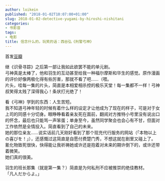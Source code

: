 ```yaml
---
author: loikein
published: "2018-01-02T10:07:00+01:00"
slug: 2018-01-02-detective-yugami-by-hiroshi-nishitani
categories:
- 书影音
tags:
- 电影
title: 信念什么的，玩笑的话：西谷弘《刑警弓神》
---
```

首发[豆瓣](https://movie.douban.com/review/8961031/)  
  
  
继《识骨寻踪》之后第一部让我如此欲罢不能的单元剧。  
弓神真是太棒了，他和羽生的互动甚至给我一种福尔摩斯和华生的感觉。原作漫画的评价好像两极化得有些厉害，那就不看了吧……（喂。  
片头，哇每一集的片头，简直是本相爱相杀控的极乐天堂！每一集都不一样！弓神叔笑得太贱了深得我心！条状打光绝了！  
  
看《弓神》学到的东西：人生苦短。  
我不知道弓神年轻的时候有着什么样的设定才让他成为了现在的样子，可是对于女上司的同感十分切身。眼睁睁看着亲友死在面前，翻阅对方推特小号里没有说出口的怀念，最后也只能骂一声笨蛋；单身至今，虽然同学聚会也会心有不甘，但面对工作依然是全情投入。简直看到了自己的未来。  
她的那位亲友……说实话前几天刚好看到了那个现充代行服务的网站（「本物以上の喜びを！」），还感慨过这简直是自愿付费楚门秀，不想这就在剧里又碰上了。  
氰化物致死很快，快得能让我祈祷她或许还是抱着对未来的期许倒下的，或许还带着微笑。  
她们真的很美。  
  
羽生的班长那集（就是第一集？）简直是为何私刑不应被推崇的绝佳教材。  
「凡人だからよ。」
